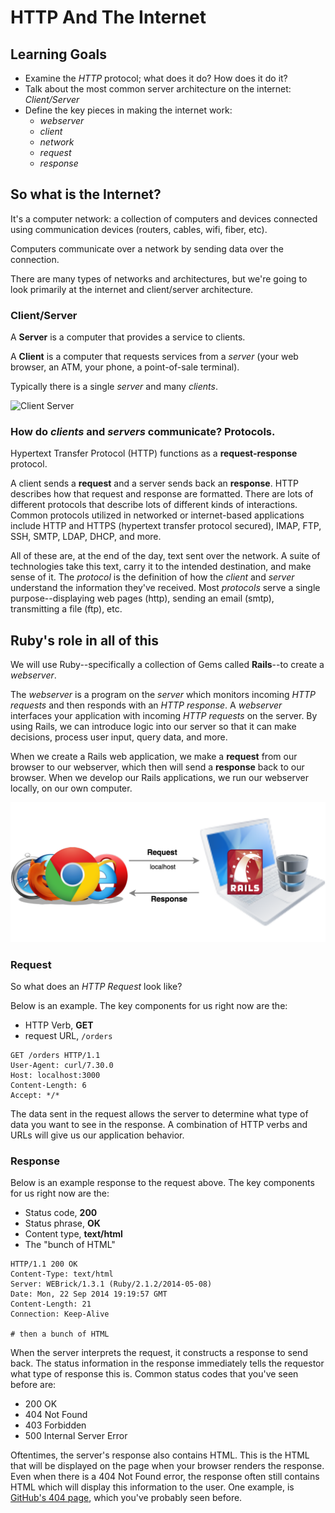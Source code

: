 # HTTP And The Internet
## Learning Goals
- Examine the _HTTP_ protocol; what does it do? How does it do it?
- Talk about the most common server architecture on the internet: _Client/Server_
- Define the key pieces in making the internet work:
  + _webserver_
  + _client_
  + _network_
  + _request_
  + _response_

## So what is the Internet?
It's a computer network: a collection of computers and devices connected using communication devices (routers, cables, wifi, fiber, etc).

Computers communicate over a network by sending data over the connection.

There are many types of networks and architectures, but we're going to look primarily at the internet and client/server architecture.

### Client/Server

A **Server** is a computer that provides a service to clients.

A **Client** is a computer that requests services from a _server_ (your web browser, an ATM, your phone, a point-of-sale terminal).

Typically there is a single _server_ and many _clients_.

![Client Server](images/client-server.png)

### How do _clients_ and _servers_ communicate? Protocols.

Hypertext Transfer Protocol (HTTP) functions as a __request-response__ protocol.

A client sends a __request__ and a server sends back an __response__. HTTP describes how that request and response are formatted. There are lots of different protocols that describe lots of different kinds of interactions. Common protocols utilized in networked or internet-based applications include HTTP and HTTPS (hypertext transfer protocol secured), IMAP, FTP, SSH, SMTP, LDAP, DHCP, and more.

All of these are, at the end of the day, text sent over the network. A suite of technologies take this text, carry it to the intended destination, and make sense of it. The _protocol_ is the definition of how the _client_ and _server_ understand the information they've received. Most _protocols_ serve a single purpose--displaying web pages (http), sending an email (smtp), transmitting a file (ftp), etc.


## Ruby's role in all of this
We will use Ruby--specifically a collection of Gems called **Rails**--to create a _webserver_.

The _webserver_ is a program on the _server_ which monitors incoming _HTTP requests_
and then responds with an _HTTP response_. A _webserver_ interfaces your application with incoming _HTTP requests_ on the server. By using Rails, we can introduce logic into our server so that it can make decisions, process user input, query data, and more.

When we create a Rails web application, we make a **request** from our browser to our webserver, which then will send a **response** back to our browser. When we develop our Rails applications, we run our webserver locally, on our own computer.

![Localhost Request Response](images/local-request-response.png)


### Request
So what does an _HTTP Request_ look like?



Below is an example. The key components for us right now are the:
- HTTP Verb, **GET**
- request URL, `/orders`

```
GET /orders HTTP/1.1
User-Agent: curl/7.30.0
Host: localhost:3000
Content-Length: 6
Accept: */*
```

The data sent in the request allows the server to determine what type of data you want to see in the response. A combination of HTTP verbs and URLs will give us our application behavior.

### Response

Below is an example response to the request above. The key components for us right now are the:
- Status code, **200**
- Status phrase, **OK**
- Content type, **text/html**
- The "bunch of HTML"

```
HTTP/1.1 200 OK
Content-Type: text/html
Server: WEBrick/1.3.1 (Ruby/2.1.2/2014-05-08)
Date: Mon, 22 Sep 2014 19:19:57 GMT
Content-Length: 21
Connection: Keep-Alive

# then a bunch of HTML
```

When the server interprets the request, it constructs a response to send back. The status information in the response immediately tells the requestor what type of response this is. Common status codes that you've seen before are:
- 200 OK
- 404 Not Found
- 403 Forbidden
- 500 Internal Server Error

Oftentimes, the server's response also contains HTML. This is the HTML that will be displayed on the page when your browser renders the response. Even when there is a 404 Not Found error, the response often still contains HTML which will display this information to the user. One example, is [GitHub's 404 page](https://github.com/sdjflksjdfksdjfkljsdlkfjs), which you've probably seen before.
